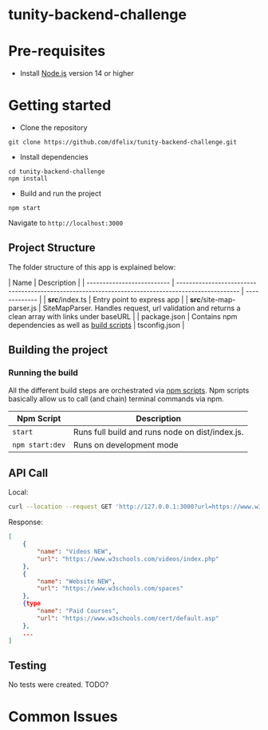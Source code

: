# tunity-backend-challenge

# Pre-requisites

- Install [Node.js](https://nodejs.org/en/) version 14 or higher

# Getting started

- Clone the repository

```
git clone https://github.com/dfelix/tunity-backend-challenge.git
```

- Install dependencies

```
cd tunity-backend-challenge
npm install
```

- Build and run the project

```
npm start
```

Navigate to `http://localhost:3000`

## Project Structure

The folder structure of this app is explained below:

| Name                       | Description                                                                                       |
| -------------------------- | ------------------------------------------------------------------------------------------------- | ------------- |
| **src**/index.ts           | Entry point to express app                                                                        |
| **src**/site-map-parser.js | SiteMapParser. Handles request, url validation and returns a clean array with links under baseURL |
| package.json               | Contains npm dependencies as well as [build scripts](#what-if-a-library-isnt-on-definitelytyped)  | tsconfig.json |

## Building the project

### Running the build

All the different build steps are orchestrated via [npm scripts](https://docs.npmjs.com/misc/scripts).
Npm scripts basically allow us to call (and chain) terminal commands via npm.

| Npm Script      | Description                                     |
| --------------- | ----------------------------------------------- |
| `start`         | Runs full build and runs node on dist/index.js. |
| `npm start:dev` | Runs on development mode                        |

## API Call

Local:

```bash
curl --location --request GET 'http://127.0.0.1:3000?url=https://www.w3schools.com/'
```

Response:

```json
[
    {
        "name": "Videos NEW",
        "url": "https://www.w3schools.com/videos/index.php"
    },
    {
        "name": "Website NEW",
        "url": "https://www.w3schools.com/spaces"
    },
    {type
        "name": "Paid Courses",
        "url": "https://www.w3schools.com/cert/default.asp"
    },
    ...
]
```

## Testing

No tests were created.
TODO?

# Common Issues
